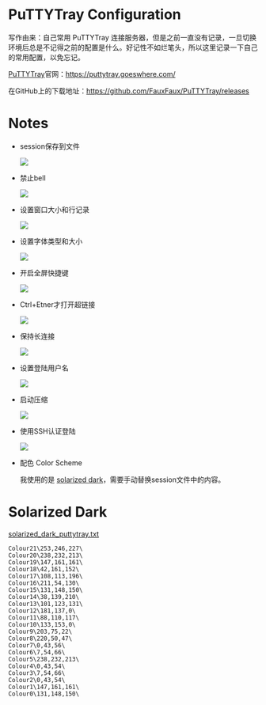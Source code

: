 # PuTTYTray Configuration

写作由来：自己常用 PuTTYTray 连接服务器，但是之前一直没有记录，一旦切换环境后总是不记得之前的配置是什么。好记性不如烂笔头，所以这里记录一下自己的常用配置，以免忘记。

[PuTTYTray](https://puttytray.goeswhere.com/)官网：https://puttytray.goeswhere.com/

在GitHub上的下载地址：https://github.com/FauxFaux/PuTTYTray/releases

# Notes

* session保存到文件

    ![](https://github.com/luoxu34/MyProfile/blob/master/putty_tray/images1_sessions.png)

* 禁止bell

    ![](https://github.com/luoxu34/MyProfile/blob/master/putty_tray/images2_bell_disable.png)

* 设置窗口大小和行记录

    ![](https://github.com/luoxu34/MyProfile/blob/master/putty_tray/images3_size_and_line.png)

* 设置字体类型和大小

    ![](https://github.com/luoxu34/MyProfile/blob/master/putty_tray/images4_font.png)

* 开启全屏快捷键

    ![](https://github.com/luoxu34/MyProfile/blob/master/putty_tray/images5_behaviour.png)

* Ctrl+Etner才打开超链接

    ![](https://github.com/luoxu34/MyProfile/blob/master/putty_tray/images6_hyperlinks.png)

* 保持长连接

    ![](https://github.com/luoxu34/MyProfile/blob/master/putty_tray/images7_keepalives.png)

* 设置登陆用户名

    ![](https://github.com/luoxu34/MyProfile/blob/master/putty_tray/images8_login_username.png)

* 启动压缩

    ![](https://github.com/luoxu34/MyProfile/blob/master/putty_tray/images9_compression.png)

* 使用SSH认证登陆

    ![](https://github.com/luoxu34/MyProfile/blob/master/putty_tray/images10_pem.png)

* 配色 Color Scheme

    我使用的是 [solarized dark](https://github.com/altercation/solarized/tree/master/putty-colors-solarized)，需要手动替换session文件中的内容。

# Solarized Dark

[solarized_dark_puttytray.txt](https://github.com/altercation/solarized/blob/master/putty-colors-solarized/solarized_dark_puttytray.txt) 

    Colour21\253,246,227\
    Colour20\238,232,213\
    Colour19\147,161,161\
    Colour18\42,161,152\
    Colour17\108,113,196\
    Colour16\211,54,130\
    Colour15\131,148,150\
    Colour14\38,139,210\
    Colour13\101,123,131\
    Colour12\181,137,0\
    Colour11\88,110,117\
    Colour10\133,153,0\
    Colour9\203,75,22\
    Colour8\220,50,47\
    Colour7\0,43,56\
    Colour6\7,54,66\
    Colour5\238,232,213\
    Colour4\0,43,54\
    Colour3\7,54,66\
    Colour2\0,43,54\
    Colour1\147,161,161\
    Colour0\131,148,150\
